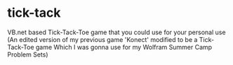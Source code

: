 # tick-tack
VB.net based Tick-Tack-Toe game that you could use for your personal use (An edited version of my previous game 'Konect' modified to be a Tick-Tack-Toe game Which I was gonna use for my Wolfram Summer Camp Problem Sets)
